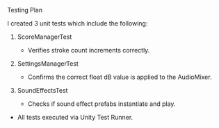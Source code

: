 Testing Plan

I created 3 unit tests which include the following:

1. ScoreManagerTest
   - Verifies stroke count increments correctly.

2. SettingsManagerTest
   - Confirms the correct float dB value is applied to the AudioMixer.

3. SoundEffectsTest
   - Checks if sound effect prefabs instantiate and play.


- All tests executed via Unity Test Runner.
